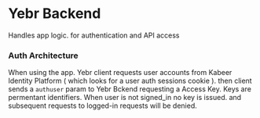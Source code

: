 # Yebr Backend
Handles app logic. for authentication and API access
### Auth Architecture
When using the app. Yebr client requests user accounts from Kabeer Identity Platform ( which looks for a user auth sessions cookie ). then client sends a `authuser` param to Yebr Bckend requesting a Access Key.
Keys are permentant identifiers.
When user is not signed_in no key is issued. and subsequent requests to logged-in requests will be denied. 
